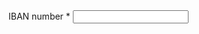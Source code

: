 <div class="form-group">
  <label for="iban">IBAN number <span class="field-required">*</span></label>
  <input type="text" id="iban" name="iban_01" class="form-field" required>
</div>
